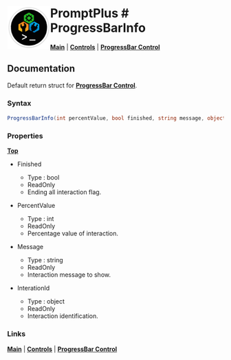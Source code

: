 # <img align="left" width="100" height="100" src="./images/icon.png"> PromptPlus # ProgressBarInfo
[**Main**](index.md#help) | 
[**Controls**](index.md#apis) |
[**ProgressBar Control**](progressbar)

## Documentation
Default return struct for [**ProgressBar Control**](progressbar). 

### Syntax


```csharp
ProgressBarInfo(int percentValue, bool finished, string message, object interationId)
```

### Properties
[**Top**](#-promptplus--progressbarinfo)

- Finished
	- Type : bool
	- ReadOnly
	- Ending all interaction flag.

- PercentValue 
	- Type : int
	- ReadOnly
	- Percentage value of interaction.

- Message 
	- Type : string
	- ReadOnly
	- Interaction message to show.

- InterationId 
	- Type : object
	- ReadOnly
	- Interaction identification.

### Links

[**Main**](index.md#help) | 
[**Controls**](index.md#apis) |
[**ProgressBar Control**](progressbar)
